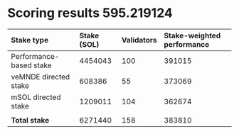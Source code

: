 # Scoring results 595.219124

| Stake type              | Stake (SOL) | Validators | Stake-weighted performance |
|:------------------------|:------------|:-----------|:---------------------------|
| Performance-based stake | 4454043     | 100        | 391015                     |
| veMNDE directed stake   | 608386      | 55         | 373069                     |
| mSOL directed stake     | 1209011     | 104        | 362674                     |
|                         |             |            |                            |
| **Total stake**         | 6271440     | 158        | 383810                     |
